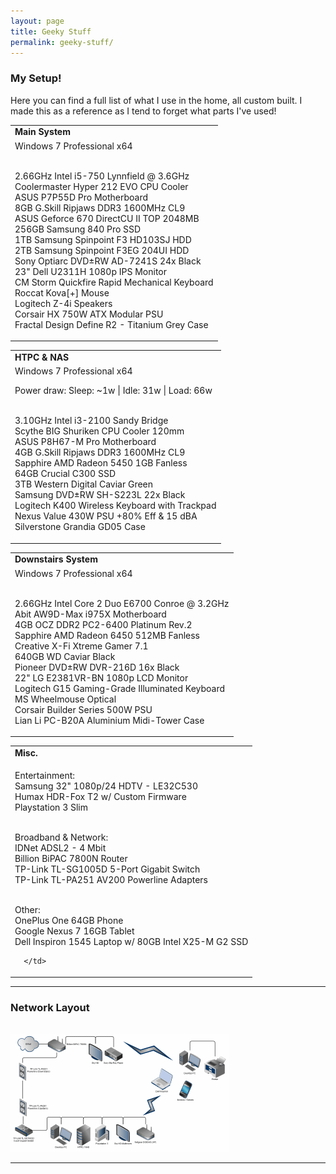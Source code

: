```yaml
---
layout: page
title: Geeky Stuff
permalink: geeky-stuff/
---
```



### My Setup!

Here you can find a full list of what I use in the home, all custom built. I made this as a reference as I tend to forget what parts I've used!

<table cellpadding="5" cellspacing="10">
  <tr>
    <td>
      <strong>Main System</strong>
    </td>
  </tr>

  <tr valign="top">
    <td class="normaltext">Windows 7 Professional x64
  <br />
    <br />

2.66GHz Intel i5-750 Lynnfield @ 3.6GHz<br />
Coolermaster Hyper 212 EVO CPU Cooler<br />
ASUS P7P55D Pro Motherboard<br />
8GB G.Skill Ripjaws DDR3 1600MHz CL9<br />
ASUS Geforce 670 DirectCU II TOP 2048MB<br />
256GB Samsung 840 Pro SSD<br />
1TB Samsung Spinpoint F3 HD103SJ HDD<br />
2TB Samsung Spinpoint F3EG 204UI HDD<br />
Sony Optiarc DVD±RW AD-7241S 24x Black<br />
23" Dell U2311H 1080p IPS Monitor<br />
CM Storm Quickfire Rapid Mechanical Keyboard<br />
Roccat Kova[+] Mouse<br />
Logitech Z-4i Speakers<br />
Corsair HX 750W ATX Modular PSU<br />
Fractal Design Define R2 - Titanium Grey Case<br />

  </td>
    </tr>
      </table>

<table cellpadding="5" cellspacing="10">
    <tr>
      <td>
        <strong>HTPC & NAS</strong>
      </td>
    </tr>

  <tr valign="top">
	 <td class="normaltext">Windows 7 Professional x64
  <br />

Power draw: Sleep: ~1w | Idle: 31w | Load: 66w
  <br />
    <br />

3.10GHz Intel i3-2100 Sandy Bridge<br />
Scythe BIG Shuriken CPU Cooler 120mm<br />
ASUS P8H67-M Pro Motherboard<br />
4GB G.Skill Ripjaws DDR3 1600MHz CL9<br />
Sapphire AMD Radeon 5450 1GB Fanless<br />
64GB Crucial C300 SSD<br />
3TB Western Digital Caviar Green<br />
Samsung DVD±RW SH-S223L 22x Black<br />
Logitech K400 Wireless Keyboard with Trackpad<br />
Nexus Value 430W PSU +80% Eff & 15 dBA<br />
Silverstone Grandia GD05 Case<br />

</td>
  </tr>
    </table>

<table cellpadding="5" cellspacing="10">
  <tr>
    <td>
      <strong>Downstairs System</strong>
    </td>

  <tr valign="top">
    <td class="normaltext">Windows 7 Professional x64
  <br />
    <br />

2.66GHz Intel Core 2 Duo E6700 Conroe @ 3.2GHz<br />
Abit AW9D-Max i975X Motherboard<br />
4GB OCZ DDR2 PC2-6400 Platinum Rev.2<br />
Sapphire AMD Radeon 6450 512MB Fanless<br />
Creative X-Fi Xtreme Gamer 7.1<br />
640GB WD Caviar Black<br />
Pioneer DVD±RW DVR-216D 16x Black<br />
22" LG E2381VR-BN 1080p LCD Monitor<br />
Logitech G15 Gaming-Grade Illuminated Keyboard<br />
MS Wheelmouse Optical<br />
Corsair Builder Series 500W PSU<br />
Lian Li PC-B20A Aluminium Midi-Tower Case<br />

  </td>
    </tr>
      </table>

<table cellpadding="5" cellspacing="10">
  <tr>
    <td>
      <strong>Misc.</strong>
      </td>
    </tr>

  <tr valign="top">
    <td class="normaltext">

Entertainment:	<br />
Samsung 32" 1080p/24 HDTV - LE32C530 <br />
Humax HDR-Fox T2 w/ Custom Firmware<br />
Playstation 3 Slim<br /><br />

Broadband & Network:<br />
IDNet ADSL2 - 4 Mbit<br />
Billion BiPAC 7800N Router<br />
TP-Link TL-SG1005D 5-Port Gigabit Switch<br />
TP-Link TL-PA251 AV200 Powerline Adapters<br /><br />

Other:<br />
OnePlus One 64GB Phone<br />
Google Nexus 7 16GB Tablet<br />
Dell Inspiron 1545 Laptop w/ 80GB Intel X25-M G2 SSD<br />

	  </td>
  </tr>
</table>

---

### Network Layout

  <br />
    <a href="/assets/home_network.png" data-lightbox="network" data-title="My  Home Network"><img src="/assets/home_network_thumb.gif" alt="Network" title="My Home Network"></a>

---
